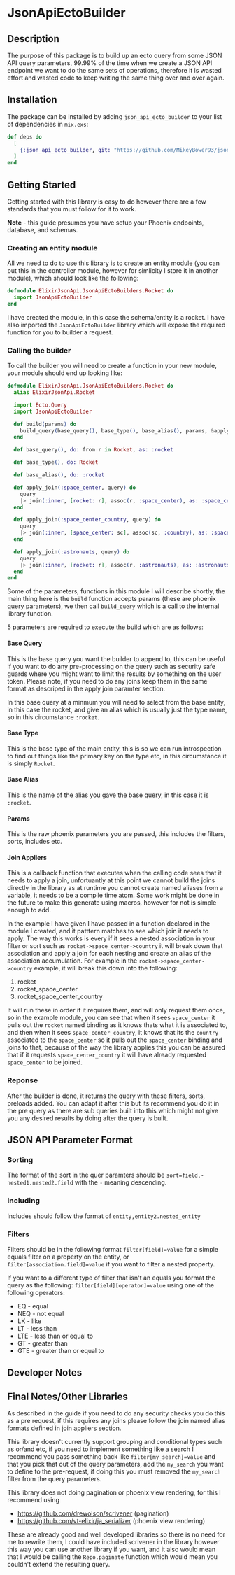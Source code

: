 # JsonApiEctoBuilder

## Description
The purpose of this package is to build up an ecto query from some JSON API query parameters, 99.99% of the time when we create a JSON API endpoint we want to do the same sets of operations, therefore it is wasted effort and wasted code to keep writing the same thing over and over again. 

## Installation
The package can be installed by adding `json_api_ecto_builder` to your list of dependencies in `mix.exs`:

```elixir
def deps do
  [
    {:json_api_ecto_builder, git: "https://github.com/MikeyBower93/json_api_ecto_builder.git"}
  ]
end
```
## Getting Started

Getting started with this library is easy to do however there are a few standards that you must follow for it to work. 

**Note** - this guide presumes you have setup your Phoenix endpoints, database, and  schemas.

### Creating an entity module

All we need to do to use this library is to create an entity module (you can put this in the controller module, however for simlicity I store it in another module), which should look like the following:

```elixir
defmodule ElixirJsonApi.JsonApiEctoBuilders.Rocket do
  import JsonApiEctoBuilder
end 
```
I have created the module, in this case the schema/entity is a rocket. I have also imported the `JsonApiEctoBuilder` library which will expose the required function for you to builder a request. 

### Calling the builder
To call the builder you will need to create a function in your new module, your module should end up looking like:

```elixir
defmodule ElixirJsonApi.JsonApiEctoBuilders.Rocket do
  alias ElixirJsonApi.Rocket

  import Ecto.Query
  import JsonApiEctoBuilder

  def build(params) do
    build_query(base_query(), base_type(), base_alias(), params, &apply_join/2)
  end

  def base_query(), do: from r in Rocket, as: :rocket

  def base_type(), do: Rocket

  def base_alias(), do: :rocket

  def apply_join(:space_center, query) do
    query
    |> join(:inner, [rocket: r], assoc(r, :space_center), as: :space_center)
  end

  def apply_join(:space_center_country, query) do
    query
    |> join(:inner, [space_center: sc], assoc(sc, :country), as: :space_center_country)
  end

  def apply_join(:astronauts, query) do
    query
    |> join(:inner, [rocket: r], assoc(r, :astronauts), as: :astronauts)
  end
end

```

Some of the parameters, functions in this module I will describe shortly, the main thing here is the `build` function accepts params (these are phoenix query parameters), we then call `build_query` which is a call to the internal library function. 

5 parameters are required to execute the build which are as follows:

#### Base Query
This is the base query you want the builder to append to, this can be useful if you want to do any pre-processing on the query such as security safe guards where you might want to limit the results by something on the user token. Please note, if you need to do any joins keep them in the same format as descriped in the apply join paramter section. 

In this base query at a minmum you will need to select from the base entity, in this case the rocket, and give an alias which is usually just the type name, so in this circumstance `:rocket`. 

#### Base Type
This is the base type of the main entity, this is so we can run introspection to find out things like the primary key on the type etc, in this circumstance it is simply `Rocket`. 

#### Base Alias
This is the name of the alias you gave the base query, in this case it is `:rocket`.

#### Params
This is the raw phoenix parameters you are passed, this includes the filters, sorts, includes etc.

#### Join Appliers
This is a callback function that executes when the calling code sees that it needs to apply a join, unfortuantly at this point we cannot build the joins directly in the library as at runtime you cannot create named aliases from a variable, it needs to be a compile time atom. Some work might be done in the future to make this generate using macros, however for not is simple enough to add. 

In the example I have given I have passed in a function declared in the module I created, and it patttern matches to see which join it needs to apply. The way this works is every if it sees a nested association in your filter or sort such as `rocket->space_center->country` it will break down that association and apply a join for each nesting and create an alias of the association accumulation. For example in the `rocket->space_center->country` example, it will break this down into the following:

1. rocket
2. rocket_space_center
3. rocket_space_center_country

It will run these in order if it requires them, and will only request them once, so in the example module, you can see that when it sees `space_center` it pulls out the `rocket` named binding as it knows thats what it is associated to, and then when it sees `space_center_country`, it knows that its the `country` associated to the `space_center` so it pulls out the `space_center` binding and joins to that, because of the way the library applies this you can be assured that if it requests `space_center_country` it will have already requested `space_center` to be joined. 

### Reponse
After the builder is done, it returns the query with these filters, sorts, preloads added. You can adapt it after this but its recommend you do it in the pre query as there are sub queries built into this which might not give you any desired results by doing after the query is built. 

## JSON API Parameter Format

### Sorting
The format of the sort in the quer paramters should be `sort=field,-nested1.nested2.field` with the `-` meaning descending. 

### Including
Includes should follow the format of `entity,entity2.nested_entity`

### Filters
Filters should be in the following format `filter[field]=value` for a simple equals filter on a property on the entity, or `filter[association.field]=value` if you want to filter a nested property. 

If you want to a different type of filter that isn't an equals you format the query as the following: `filter[field][operator]=value` using one of the following operators:
- EQ - equal
- NEQ - not equal
- LK - like
- LT - less than
- LTE - less than or equal to
- GT - greater than
- GTE - greater than or equal to 

## Developer Notes

## Final Notes/Other Libraries


As described in the guide if you need to do any security checks you do this as a pre request, if this requires any joins please follow the join named alias formats defined in join appliers section. 

This library doesn't currently support grouping and conditional types such as or/and etc, if you need to implement something like a search I recommend you pass something back like `filter[my_search]=value` and that you pick that out of the query parameters, add the `my_search` you want to define to the pre-request, if doing this you must removed the `my_search` filter from the query parameters. 

This library does not doing pagination or phoenix view rendering, for this I recommend using
- https://github.com/drewolson/scrivener (pagination)
- https://github.com/vt-elixir/ja_serializer (phoenix view rendering)

These are already good and well developed libraries so there is no need for me to rewrite them, I could have included scrivener in the library however this way you can use another library if you want, and it also would mean that I would be calling the `Repo.paginate` function which would mean you couldn't extend the resulting query. 
 